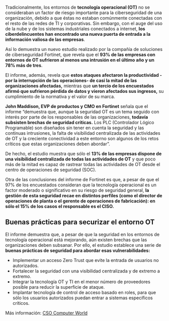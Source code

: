 

Tradicionalmente, los entornos de **tecnología operacional (OT)** no se consideraban un factor de riesgo importante para la ciberseguridad de una organización, debido a que éstas no estaban comúnmente conectadas con el resto de las redes de TI y corporativas. Sin embargo, con el auge del uso de la nube y de los sistemas industriales conectados a internet, **los ciberdelincuentes han encontrado una nueva puerta de entrada a la información valiosa de las empresas**.

Así lo demuestra un nuevo estudio realizado por la compañía de soluciones de ciberseguridad Fortinet, que revela que el **93% de las empresas con entornos de OT sufrieron al menos una intrusión en el último año y un 78% más de tres**. 

El informe, además, revela que **estos ataques afectaron la productividad -por la interrupción de las operaciones- de casi la mitad de las organizaciones afectadas,** mientras que **un tercio de los encuestados afirmó que sufrieron pérdida de datos y vieron afectados sus ingresos,** su cumplimiento de la normativa y el valor de su marca. 

**John Maddison, EVP de productos y CMO en Fortinet** señala que el informe “demuestra que, aunque la seguridad OT es un tema seguido con interés por parte de los responsables de las organizaciones, **todavía subsisten brechas de seguridad críticas.** Los PLC (Controlador Lógico Programable) son diseñados sin tener en cuenta la seguridad y las continuas intrusiones, la falta de visibilidad centralizada de las actividades de OT y la creciente conectividad a este entorno son algunos de los retos críticos que estas organizaciones deben abordar”. 

De hecho, el estudio muestra que sólo el **13% de las empresas dispone de una visibilidad centralizada de todas las actividades de OT** y que poco más de la mitad es capaz de rastrear todas las actividades de OT desde el centro de operaciones de seguridad (SOC). 

Otra de las conclusiones del informe de Fortinet es que, a pesar de que el 97% de los encuestados consideran que la tecnología operacional es un factor moderado o significativo en su riesgo de seguridad general, **la gestión de esta seguridad recae en distintos perfiles (como el director de operaciones de planta o el gerente de operaciones de fabricación): en sólo el 15% de los casos el responsable es el CISO.**


## Buenas prácticas para securizar el entorno OT

El informe demuestra que, a pesar de que la seguridad en los entornos de tecnología operacional está mejorando, aún existen brechas que las organizaciones deben subsanar. Por ello, el estudio establece una serie de **buenas prácticas de seguridad para abordar esas vulnerabilidades:**

- Implementar un acceso Zero Trust que evite la entrada de usuarios no autorizados.
- Fortalecer la seguridad con una visibilidad centralizada y de extremo a extremo.
- Integrar la tecnología OT y TI en el menor número de proveedores posible para reducir la superficie de ataque.
- Implantar tecnología de control de acceso basado en roles, para que sólo los usuarios autorizados puedan entrar a sistemas específicos críticos.

Más información: [CSO Computer World](https://cso.computerworld.es/cibercrimen/el-93-de-los-entornos-de-tecnologia-operacional-sufrieron-algun-incidente-de-ciberseguridad-en-el-ultimo-ano)

